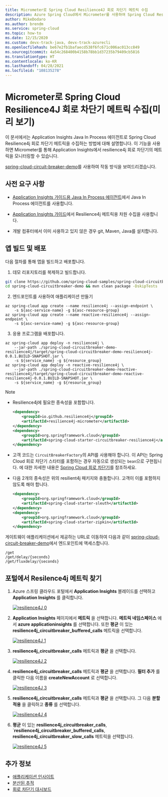 ```yaml
---
title: Micrometer로 Spring Cloud Resilience4J 회로 차단기 메트릭 수집
description: Azure Spring Cloud에서 Micrometer를 사용하여 Spring Cloud Resilience4J 회로 차단기 메트릭을 수집하는 방법입니다.
author: MikeDodaro
ms.author: brendm
ms.service: spring-cloud
ms.topic: how-to
ms.date: 12/15/2020
ms.custom: devx-track-java, devx-track-azurecli
ms.openlocfilehash: be67e2fb1bafaecd538f6fc671c006ac013cc849
ms.sourcegitcommit: 4a54c268400b4158b78bb1d37235b79409cb5816
ms.translationtype: HT
ms.contentlocale: ko-KR
ms.lasthandoff: 04/28/2021
ms.locfileid: "108135278"
---
```

# <a name="collect-spring-cloud-resilience4j-circuit-breaker-metrics-with-micrometer-preview"></a>Micrometer로 Spring Cloud Resilience4J 회로 차단기 메트릭 수집(미리 보기)

이 문서에서는 Application Insights Java In Process 에이전트로 Spring Cloud Resilience4j 회로 차단기 메트릭을 수집하는 방법에 대해 설명합니다. 이 기능을 사용하면 Micrometer를 통해 Application Insights에서 resilience4j 회로 차단기의 메트릭을 모니터링할 수 있습니다.

[spring-cloud-circuit-breaker-demo](https://github.com/spring-cloud-samples/spring-cloud-circuitbreaker-demo)를 사용하여 작동 방식을 보여드리겠습니다.

## <a name="prerequisites"></a>사전 요구 사항

* [Application Insights 가이드용 Java In Process 에이전트](./how-to-application-insights.md#enable-java-in-process-agent-for-application-insights)에서 Java In Process 에이전트를 사용합니다. 

* [Application Insights 가이드](../azure-monitor/app/pre-aggregated-metrics-log-metrics.md#custom-metrics-dimensions-and-pre-aggregation)에서 Resilience4j 메트릭용 차원 수집을 사용합니다.

* 개발 컴퓨터에서 이미 사용하고 있지 않은 경우 git, Maven, Java를 설치합니다.

## <a name="build-and-deploy-apps"></a>앱 빌드 및 배포

다음 절차를 통해 앱을 빌드하고 배포합니다.

1. 데모 리포지토리를 복제하고 빌드합니다.

```bash
git clone https://github.com/spring-cloud-samples/spring-cloud-circuitbreaker-demo.git
cd spring-cloud-circuitbreaker-demo && mvn clean package -DskipTests
```

2. 엔드포인트를 사용하여 애플리케이션 만들기

```azurecli
az spring-cloud app create --name resilience4j --assign-endpoint \
    -s ${asc-service-name} -g ${asc-resource-group}
az spring-cloud app create --name reactive-resilience4j --assign-endpoint \
    -s ${asc-service-name} -g ${asc-resource-group}
```

3. 응용 프로그램을 배포합니다.

```azurecli
az spring-cloud app deploy -n resilience4j \
    --jar-path ./spring-cloud-circuitbreaker-demo-resilience4j/target/spring-cloud-circuitbreaker-demo-resilience4j-0.0.1.BUILD-SNAPSHOT.jar \
    -s ${service_name} -g ${resource_group}
az spring-cloud app deploy -n reactive-resilience4j \
    --jar-path ./spring-cloud-circuitbreaker-demo-reactive-resilience4j/target/spring-cloud-circuitbreaker-demo-reactive-resilience4j-0.0.1.BUILD-SNAPSHOT.jar \
    -s ${service_name} -g ${resource_group}
```

> [!Note]
>
> * Resilience4j에 필요한 종속성을 포함합니다.
>
>   ```xml
>   <dependency>
>       <groupId>io.github.resilience4j</groupId>
>       <artifactId>resilience4j-micrometer</artifactId>
>   </dependency>
>   <dependency>
>       <groupId>org.springframework.cloud</groupId>
>       <artifactId>spring-cloud-starter-circuitbreaker-resilience4j</artifactId>
>   </dependency>
>   ```
> * 고객 코드는 `CircuitBreakerFactory`의 API를 사용해야 합니다. 이 API는 Spring Cloud 회로 차단기 스타터를 포함하는 경우 자동으로 생성되는 `bean`으로 구현됩니다. 에 대한 자세한 내용은 [Spring Cloud 회로 차단기](https://spring.io/projects/spring-cloud-circuitbreaker#overview)를 참조하세요.
>
> * 다음 2개의 종속성은 위의 resilient4j 패키지와 충돌합니다.  고객이 이를 포함하지 않도록 해야 합니다.
>
>   ```xml
>   <dependency>
>       <groupId>org.springframework.cloud</groupId>
>       <artifactId>spring-cloud-starter-sleuth</artifactId>
>   </dependency>
>   <dependency>
>       <groupId>org.springframework.cloud</groupId>
>       <artifactId>spring-cloud-starter-zipkin</artifactId>
>   </dependency>
>   ```
>
>
> 게이트웨이 애플리케이션에서 제공하는 URL로 이동하여 다음과 같이 [spring-cloud-circuit-breaker-demo](https://github.com/spring-cloud-samples/spring-cloud-circuitbreaker-demo)에서 엔드포인트에 액세스합니다.
>
>   ```console
>   /get
>   /get/delay/{seconds}
>   /get/fluxdelay/{seconds}
>   ```

## <a name="locate-resilence4j-metrics-from-portal"></a>포털에서 Resilence4j 메트릭 찾기

1. Azure 스프링 클라우드 포털에서 **Application Insights** 블레이드를 선택하고 **Application Insights** 를 클릭합니다.

   [ ![resilience4J 0](media/spring-cloud-resilience4j/resilience4J-0.png)](media/spring-cloud-resilience4j/resilience4J-0.PNG)

2. **Application Insights** 페이지에서 **메트릭** 을 선택합니다.  **메트릭 네임스페이스** 에서 **azure applicationinsights** 를 선택합니다.  또한 **평균** 이 있는 **resilience4j_circuitbreaker_buffered_calls** 메트릭을 선택합니다.

   [ ![resilience4J 1](media/spring-cloud-resilience4j/resilience4J-1.png)](media/spring-cloud-resilience4j/resilience4J-1.PNG)

3. **resilience4j_circuitbreaker_calls** 메트릭과 **평균** 을 선택합니다.

   [ ![resilience4J 2](media/spring-cloud-resilience4j/resilience4J-2.png)](media/spring-cloud-resilience4j/resilience4J-2.PNG)

4. **resilience4j_circuitbreaker_calls** 메트릭과 **평균** 을 선택합니다.  **필터 추가** 를 클릭한 다음 이름을 **createNewAccount** 로 선택합니다.

   [ ![resilience4J 3](media/spring-cloud-resilience4j/resilience4J-3.png)](media/spring-cloud-resilience4j/resilience4J-3.PNG)

5. **resilience4j_circuitbreaker_calls** 메트릭과 **평균** 을 선택합니다.  그 다음 **분할 적용** 을 클릭하고 **종류** 를 선택합니다.

   [ ![resilience4J 4](media/spring-cloud-resilience4j/resilience4J-4.png)](media/spring-cloud-resilience4j/resilience4J-4.PNG)

6. **평균** 이 있는 **resilience4j_circuitbreaker_calls**, `**resilience4j_circuitbreaker_buffered_calls**, **resilience4j_circuitbreaker_slow_calls** 메트릭을 선택합니다.

   [ ![resilience4J 5](media/spring-cloud-resilience4j/resilience4j-5.png)](media/spring-cloud-resilience4j/resilience4j-5.PNG)

## <a name="see-also"></a>추가 정보

* [애플리케이션 인사이트](./how-to-application-insights.md)
* [분산된 추적](./how-to-distributed-tracing.md)
* [회로 차단기 대시보드](./tutorial-circuit-breaker.md)